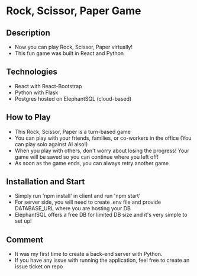 # Rock, Scissor, Paper Game

## Description

- Now you can play Rock, Scissor, Paper virtually!
- This fun game was built in React and Python

## Technologies

- React with React-Bootstrap
- Python with Flask
- Postgres hosted on ElephantSQL (cloud-based)

## How to Play

- This Rock, Scissor, Paper is a turn-based game
- You can play with your friends, families, or co-workers in the office (You can play solo against AI also!)
- When you play with others, don't worry about losing the progress! Your game will be saved so you can continue where you left off!
- As soon as the game ends, you can always retry another game

## Installation and Start

- Simply run 'npm install' in client and run 'npm start'
- For server side, you will need to create .env file and provide DATABASE_URL where you are hosting your DB
- ElephantSQL offers a free DB for limited DB size and it's very simple to set up!

## Comment

- It was my first time to create a back-end server with Python.
- If you have any issue with running the application, feel free to create an issue ticket on repo
